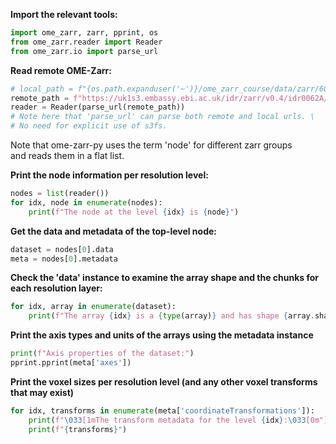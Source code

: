 **Import the relevant tools:**

```Python
import ome_zarr, zarr, pprint, os
from ome_zarr.reader import Reader
from ome_zarr.io import parse_url
```
**Read remote OME-Zarr:**
```Python
# local_path = f"{os.path.expanduser('~')}/ome_zarr_course/data/zarr/6001240.zarr"
remote_path = f"https://uk1s3.embassy.ebi.ac.uk/idr/zarr/v0.4/idr0062A/6001240.zarr"
reader = Reader(parse_url(remote_path))
# Note here that 'parse_url' can parse both remote and local urls. \
# No need for explicit use of s3fs.
```


Note that ome-zarr-py uses the term 'node' for different zarr groups \
and reads them in a flat list. 

**Print the node information per resolution level:**

```Python 
nodes = list(reader())
for idx, node in enumerate(nodes):
    print(f"The node at the level {idx} is {node}")
```

**Get the data and metadata of the top-level node:**

```Python
dataset = nodes[0].data
meta = nodes[0].metadata
```
**Check the 'data' instance to examine the array shape and the chunks for each resolution layer:**

```Python
for idx, array in enumerate(dataset):
    print(f"The array {idx} is a {type(array)} and has shape {array.shape} and has chunks with shape {array.chunksize}")
```

**Print the axis types and units of the arrays using the metadata instance**
```Python
print(f"Axis properties of the dataset:")
pprint.pprint(meta['axes'])
```
**Print the voxel sizes per resolution level (and any other voxel transforms that may exist)**
```Python
for idx, transforms in enumerate(meta['coordinateTransformations']):
    print(f"\033[1mThe transform metadata for the level {idx}:\033[0m")
    print(f"{transforms}")
```

